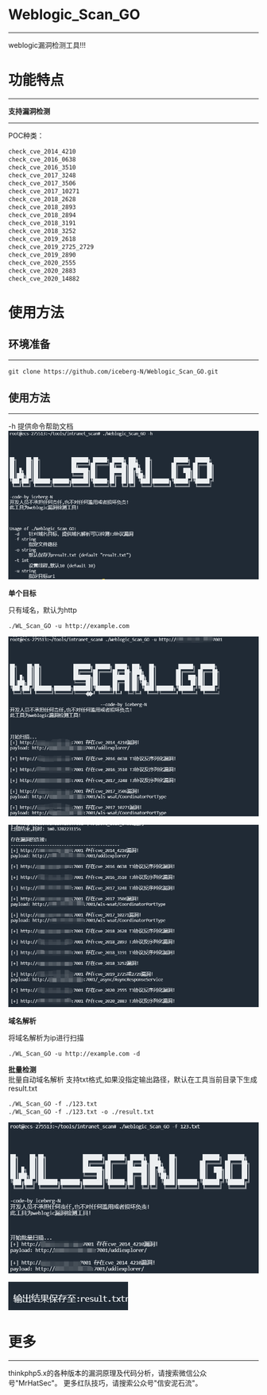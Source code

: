 # Weblogic_Scan_GO

----
weblogic漏洞检测工具!!!


# 功能特点
***
**支持漏洞检测**
***
POC种类：
```
check_cve_2014_4210
check_cve_2016_0638
check_cve_2016_3510
check_cve_2017_3248
check_cve_2017_3506
check_cve_2017_10271
check_cve_2018_2628
check_cve_2018_2893
check_cve_2018_2894
check_cve_2018_3191
check_cve_2018_3252
check_cve_2019_2618
check_cve_2019_2725_2729
check_cve_2019_2890
check_cve_2020_2555
check_cve_2020_2883
check_cve_2020_14882
```

# 使用方法

## 环境准备
***
```
git clone https://github.com/iceberg-N/Weblogic_Scan_GO.git
```

## 使用方法
***
-h 提供命令帮助文档
![WL_Scan_GO-1.png](./images/1.png)

**单个目标**

只有域名，默认为http
```
./WL_Scan_GO -u http://example.com
```

![WL_Scan_GO-2.png](./images/2.png)

![WL_Scan_GO-3.png](./images/3.png)

**域名解析**

将域名解析为ip进行扫描
```
./WL_Scan_GO -u http://example.com -d
```

**批量检测**   
批量自动域名解析
支持txt格式,如果没指定输出路径，默认在工具当前目录下生成result.txt
```
./WL_Scan_GO -f ./123.txt
./WL_Scan_GO -f ./123.txt -o ./result.txt
```

![WL_Scan_GO-4.png](./images/4.png)

![WL_Scan_GO-5.png](./images/5.png)


# 更多
***
thinkphp5.x的各种版本的漏洞原理及代码分析，请搜索微信公众号"MrHatSec"。
更多红队技巧，请搜索公众号"信安泥石流"。
